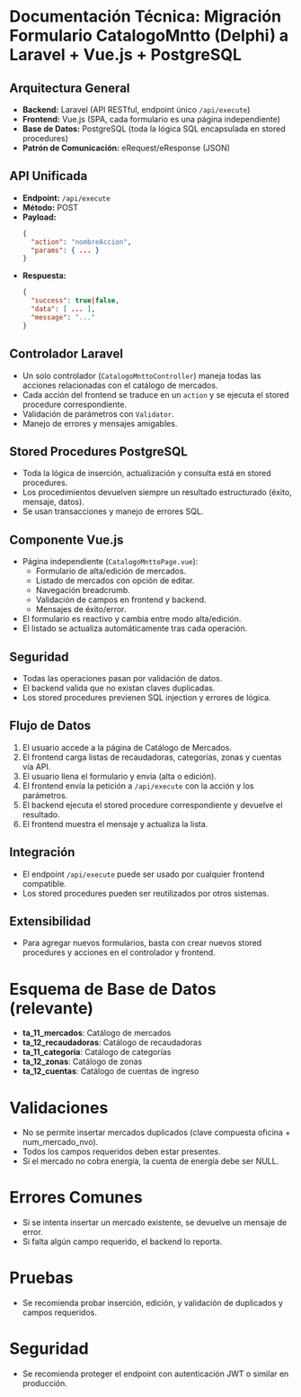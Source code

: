 # Documentación Técnica: Migración Formulario CatalogoMntto (Delphi) a Laravel + Vue.js + PostgreSQL

## Arquitectura General
- **Backend:** Laravel (API RESTful, endpoint único `/api/execute`)
- **Frontend:** Vue.js (SPA, cada formulario es una página independiente)
- **Base de Datos:** PostgreSQL (toda la lógica SQL encapsulada en stored procedures)
- **Patrón de Comunicación:** eRequest/eResponse (JSON)

## API Unificada
- **Endpoint:** `/api/execute`
- **Método:** POST
- **Payload:**
  ```json
  {
    "action": "nombreAccion",
    "params": { ... }
  }
  ```
- **Respuesta:**
  ```json
  {
    "success": true|false,
    "data": [ ... ],
    "message": "..."
  }
  ```

## Controlador Laravel
- Un solo controlador (`CatalogoMnttoController`) maneja todas las acciones relacionadas con el catálogo de mercados.
- Cada acción del frontend se traduce en un `action` y se ejecuta el stored procedure correspondiente.
- Validación de parámetros con `Validator`.
- Manejo de errores y mensajes amigables.

## Stored Procedures PostgreSQL
- Toda la lógica de inserción, actualización y consulta está en stored procedures.
- Los procedimientos devuelven siempre un resultado estructurado (éxito, mensaje, datos).
- Se usan transacciones y manejo de errores SQL.

## Componente Vue.js
- Página independiente (`CatalogoMnttoPage.vue`):
  - Formulario de alta/edición de mercados.
  - Listado de mercados con opción de editar.
  - Navegación breadcrumb.
  - Validación de campos en frontend y backend.
  - Mensajes de éxito/error.
- El formulario es reactivo y cambia entre modo alta/edición.
- El listado se actualiza automáticamente tras cada operación.

## Seguridad
- Todas las operaciones pasan por validación de datos.
- El backend valida que no existan claves duplicadas.
- Los stored procedures previenen SQL injection y errores de lógica.

## Flujo de Datos
1. El usuario accede a la página de Catálogo de Mercados.
2. El frontend carga listas de recaudadoras, categorías, zonas y cuentas vía API.
3. El usuario llena el formulario y envía (alta o edición).
4. El frontend envía la petición a `/api/execute` con la acción y los parámetros.
5. El backend ejecuta el stored procedure correspondiente y devuelve el resultado.
6. El frontend muestra el mensaje y actualiza la lista.

## Integración
- El endpoint `/api/execute` puede ser usado por cualquier frontend compatible.
- Los stored procedures pueden ser reutilizados por otros sistemas.

## Extensibilidad
- Para agregar nuevos formularios, basta con crear nuevos stored procedures y acciones en el controlador y frontend.

# Esquema de Base de Datos (relevante)
- **ta_11_mercados**: Catálogo de mercados
- **ta_12_recaudadoras**: Catálogo de recaudadoras
- **ta_11_categoria**: Catálogo de categorías
- **ta_12_zonas**: Catálogo de zonas
- **ta_12_cuentas**: Catálogo de cuentas de ingreso

# Validaciones
- No se permite insertar mercados duplicados (clave compuesta oficina + num_mercado_nvo).
- Todos los campos requeridos deben estar presentes.
- Si el mercado no cobra energía, la cuenta de energía debe ser NULL.

# Errores Comunes
- Si se intenta insertar un mercado existente, se devuelve un mensaje de error.
- Si falta algún campo requerido, el backend lo reporta.

# Pruebas
- Se recomienda probar inserción, edición, y validación de duplicados y campos requeridos.

# Seguridad
- Se recomienda proteger el endpoint con autenticación JWT o similar en producción.
